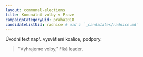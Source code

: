 ```yaml
---
layout: communal-elections
title: Komunální volby v Praze
campaignCategoryUid: praha2018
candidateListUid: radnice # uid z `_candidates/radnice.md`
---
```


Úvodní text např. vysvětlení koalice, podpory.

> "Vyhrajeme volby," říká leader.

